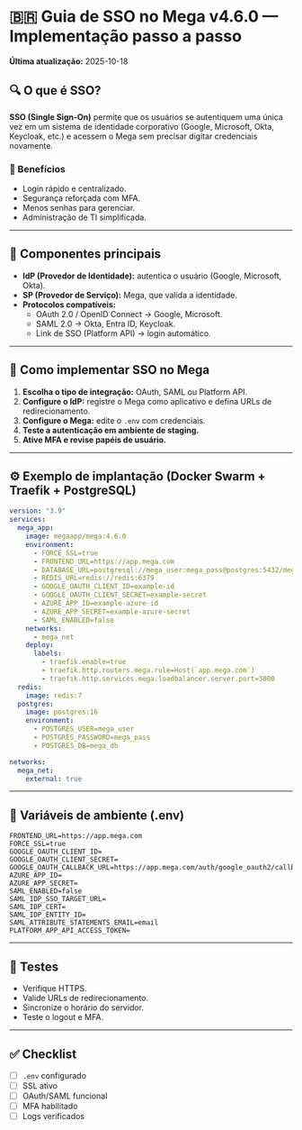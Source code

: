 
# 🇧🇷 Guia de SSO no Mega v4.6.0 — Implementação passo a passo
**Última atualização:** 2025-10-18

## 🔍 O que é SSO?
**SSO (Single Sign-On)** permite que os usuários se autentiquem uma única vez em um sistema de identidade corporativo (Google, Microsoft, Okta, Keycloak, etc.) e acessem o Mega sem precisar digitar credenciais novamente.

### 🎯 Benefícios
- Login rápido e centralizado.  
- Segurança reforçada com MFA.  
- Menos senhas para gerenciar.  
- Administração de TI simplificada.

---

## 🧩 Componentes principais
- **IdP (Provedor de Identidade):** autentica o usuário (Google, Microsoft, Okta).  
- **SP (Provedor de Serviço):** Mega, que valida a identidade.  
- **Protocolos compatíveis:**
  - OAuth 2.0 / OpenID Connect → Google, Microsoft.  
  - SAML 2.0 → Okta, Entra ID, Keycloak.  
  - Link de SSO (Platform API) → login automático.

---

## 🚀 Como implementar SSO no Mega
1. **Escolha o tipo de integração:** OAuth, SAML ou Platform API.  
2. **Configure o IdP:** registre o Mega como aplicativo e defina URLs de redirecionamento.  
3. **Configure o Mega:** edite o `.env` com credenciais.  
4. **Teste a autenticação em ambiente de staging.**  
5. **Ative MFA e revise papéis de usuário.**

---

## ⚙️ Exemplo de implantação (Docker Swarm + Traefik + PostgreSQL)
```yaml
version: "3.9"
services:
  mega_app:
    image: megaapp/mega:4.6.0
    environment:
      - FORCE_SSL=true
      - FRONTEND_URL=https://app.mega.com
      - DATABASE_URL=postgresql://mega_user:mega_pass@postgres:5432/mega_db
      - REDIS_URL=redis://redis:6379
      - GOOGLE_OAUTH_CLIENT_ID=example-id
      - GOOGLE_OAUTH_CLIENT_SECRET=example-secret
      - AZURE_APP_ID=example-azure-id
      - AZURE_APP_SECRET=example-azure-secret
      - SAML_ENABLED=false
    networks:
      - mega_net
    deploy:
      labels:
        - traefik.enable=true
        - traefik.http.routers.mega.rule=Host(`app.mega.com`)
        - traefik.http.services.mega.loadbalancer.server.port=3000
  redis:
    image: redis:7
  postgres:
    image: postgres:16
    environment:
      - POSTGRES_USER=mega_user
      - POSTGRES_PASSWORD=mega_pass
      - POSTGRES_DB=mega_db

networks:
  mega_net:
    external: true
```

---

## 🧾 Variáveis de ambiente (.env)
```dotenv
FRONTEND_URL=https://app.mega.com
FORCE_SSL=true
GOOGLE_OAUTH_CLIENT_ID=
GOOGLE_OAUTH_CLIENT_SECRET=
GOOGLE_OAUTH_CALLBACK_URL=https://app.mega.com/auth/google_oauth2/callback
AZURE_APP_ID=
AZURE_APP_SECRET=
SAML_ENABLED=false
SAML_IDP_SSO_TARGET_URL=
SAML_IDP_CERT=
SAML_IDP_ENTITY_ID=
SAML_ATTRIBUTE_STATEMENTS_EMAIL=email
PLATFORM_APP_API_ACCESS_TOKEN=
```

---

## 🧪 Testes
- Verifique HTTPS.  
- Valide URLs de redirecionamento.  
- Sincronize o horário do servidor.  
- Teste o logout e MFA.  

---

## ✅ Checklist
- [ ] `.env` configurado  
- [ ] SSL ativo  
- [ ] OAuth/SAML funcional  
- [ ] MFA habilitado  
- [ ] Logs verificados  
